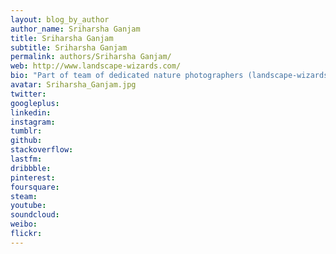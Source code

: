 ```yaml
---
layout: blog_by_author
author_name: Sriharsha Ganjam
title: Sriharsha Ganjam
subtitle: Sriharsha Ganjam
permalink: authors/Sriharsha Ganjam/
web: http://www.landscape-wizards.com/
bio: "Part of team of dedicated nature photographers (landscape-wizards) who specialize in making landscape images, in the hope of immortalizing some of the nature's best visuals."
avatar: Sriharsha_Ganjam.jpg
twitter: 
googleplus:
linkedin:
instagram:
tumblr:
github:
stackoverflow:
lastfm:
dribbble:
pinterest:
foursquare:
steam:
youtube:
soundcloud:
weibo:
flickr:
---
```

